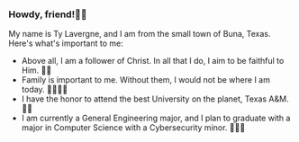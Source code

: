 ### Howdy, friend!✌🏻

My name is Ty Lavergne, and I am from the small town of Buna, Texas. Here's what's important to me:

- Above all, I am a follower of Christ. In all that I do, I aim to be faithful to Him. 🙌🏻
- Family is important to me. Without them, I would not be where I am today. 👨‍👩‍👧‍👦
- I have the honor to attend the best University on the planet, Texas A&M. 👍🏻
- I am currently a General Engineering major, and I plan to graduate with a major in Computer Science with a Cybersecurity minor. 🧑🏼‍💻
